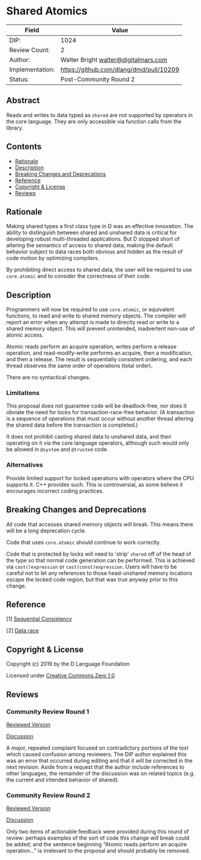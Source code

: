 # Shared Atomics

| Field           | Value                                                           |
|-----------------|-----------------------------------------------------------------|
| DIP:            | 1024                                                            |
| Review Count:   | 2                                                               |
| Author:         | Walter Bright walter@digitalmars.com                            |
| Implementation: | https://github.com/dlang/dmd/pull/10209                         |
| Status:         | Post-Community Round 2                                          |

## Abstract

Reads and writes to data typed as `shared` are not supported by operators
in the core language. They are only accessible via function calls from
the library.

## Contents
* [Rationale](#rationale)
* [Description](#description)
* [Breaking Changes and Deprecations](#breaking-changes-and-deprecations)
* [Reference](#reference)
* [Copyright & License](#copyright--license)
* [Reviews](#reviews)

## Rationale

Making shared types a first class type in D was an effective innovation. The ability
to distinguish between shared and unshared data is critical for developing robust multi-threaded
applications. But D stopped short of altering the semantics of access to shared data,
making the default behavior subject to data races both obvious and hidden as the result of code
motion by optimizing compilers.

By prohibiting direct access to shared data, the user will be required to use `core.atomic`
and to consider the correctness of their code.

## Description

Programmers will now be required to use `core.atomic`, or equivalent functions, to read and write
to shared memory objects. The compiler will report an error when any attempt is made to directly read
or write to a shared memory object. This will prevent unintended, inadvertent non-use of atomic access.

Atomic reads perform an acquire operation, writes perform a release operation, and read-modify-write
performs an acquire, then a modification, and then a release. The result is sequentially consistent ordering,
and each thread observes the same order of operations (total order).

There are no syntactical changes.

### Limitations

This proposal does not guarantee code will be deadlock-free, nor does it obviate the need
for locks for transaction-race-free behavior. (A transaction is a sequence of operations
that must occur without another thread altering the shared data before the transaction is completed.)

It does not prohibit casting shared data to unshared data, and then operating on it via
the core language operators, although such would only be allowed in `@system` and `@trusted`
code.

### Alternatives

Provide limited support for locked operations with operators where the CPU supports it.
C++ provides such. This is controversial, as some believe it encourages incorrect coding
practices.

## Breaking Changes and Deprecations

All code that accesses shared memory objects will break.
This means there will be a long deprecation cycle.

Code that uses `core.atomic` should continue to work correctly.

Code that is protected by locks will need to 'strip' `shared` off of the head
of the type so that normal code generation can be performed.
This is achieved via `cast()expression` or `cast(const)expression`.
Users will have to be careful not to let any references to those head-unshared memory
locations escape the locked code region, but that was true anyway prior to this change.


## Reference

[1] [Sequential Consistency](https://en.wikipedia.org/wiki/Sequential_consistency)

[2] [Data race](https://en.wikipedia.org/wiki/Race_condition#Software)

## Copyright & License

Copyright (c) 2019 by the D Language Foundation

Licensed under [Creative Commons Zero 1.0](https://creativecommons.org/publicdomain/zero/1.0/legalcode.txt)

## Reviews

### Community Review Round 1

[Reviewed Version](https://github.com/dlang/DIPs/blob/0b892dd99aba74b9631572ad3a53000f5975b7c2/DIPs/DIP1024.md)

[Discussion](https://forum.dlang.org/post/wcoboszbrdgxcsidwndd@forum.dlang.org)

A major, repeated complaint focused on contradictory portions of the text which caused confusion among reviewers.
The DIP author explained this was an error that occurred during editing and that it will be corrected in the next revision.
Aside from a request that the author include references to other languages, the remainder of the discussion was on
related topics (e.g. the current and intended behavior of shared).

### Community Review Round 2

[Reviewed Version](https://github.com/dlang/DIPs/blob/0093abce72fa803b9e4067db500171c634daa4a9/DIPs/DIP1024.md)

[Discussion](https://github.com/dlang/DIPs/blob/master/docs/guidelines-reviewers.md)

Only two items of actionable feedback were provided during this round of review: perhaps examples of the sort of code this change will break could be added; and the sentence beginning "Atomic reads perform an acquire operation..." is irrelevant to the proposal and should probably be removed.